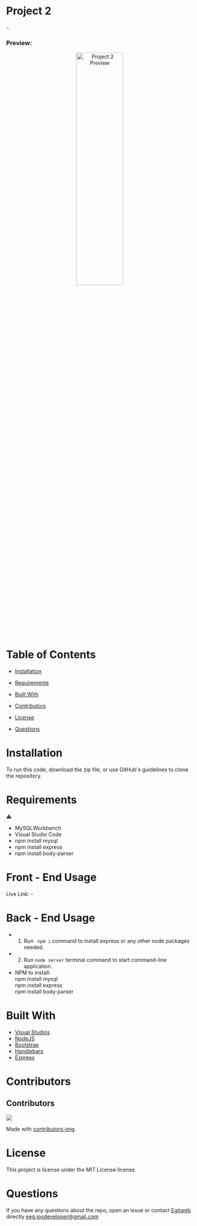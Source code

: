 # Project 2

-.

<h3>Preview:</h3>
<p align="center">
  <img src="-" height="40%" width="50%" title="Project 2 Preview">
</p>

# Table of Contents 
  
  * [Installation](#installation)
  
  * [Requirements](#requirements)
  
  * [Built&nbsp;With](#builtwith)
  
  * [Contributors](#contributors)
  
  * [License](#license)
  
  * [Questions](#questions)

# Installation

To run this code, download the zip file, or use GitHub's guidelines to clone the repository.

# Requirements

⚠️ 
* MySQLWorkbench
* Visual Studio Code
* npm install mysql
* npm install express
* npm install body-parser


# Front - End Usage
Live Link: -


# Back - End Usage
* 1. Run ``` npm i``` command to install express or any other node packages needed.
* 2. Run ``` node server ``` terminal command to start command-line application.<br>
* NPM to install:<br>
npm install mysql<br>
npm install express<br>
npm install body-parser<br>


# Built&nbsp;With
* [Visual Studios](https://visualstudio.microsoft.com/)
* [NodeJS](https://nodejs.org/) 
* [Bootstrap](https://getbootstrap.com/)
* [Handlebars](https://handlebarsjs.com/)
* [Express](https://expressjs.com/)


# Contributors
## Contributors 
<a href="https://github.com/bo-stevenson/playlist-creator/graphs/contributors">
  <img src="https://contributors-img.web.app/image?repo=bo-stevenson/playlist-creator" />
</a>

Made with [contributors-img](https://contributors-img.web.app).


# License

This project is license under the MIT License license.
  

# Questions
  
If you have any questions about the repo, open an issue or contact [Egitweb](https://github.com/egitweb) directly eeg.iosdeveloper@gmail.com
